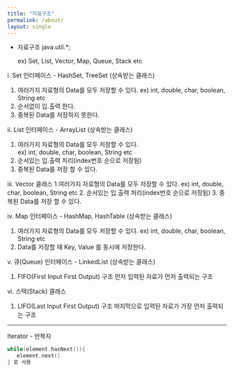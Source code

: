 ```yaml
---
title: "자료구조"
permalink: /about/
layout: single
---
```

* 자료구조
   java.util.*;

   ex) Set, List, Vector, Map, Queue, Stack etc


i. Set 인터페이스 - HashSet, TreeSet (상속받는 클래스)
   1. 여러가지 자료형의 Data를 모두 저장할 수 있다.
      ex) int, double, char, boolean, String etc
   2. 순서없이 입.출력 한다.
   3. 중복된 Data를 저장하지 못한다.


ii. List 인터페이스 - ArrayList (상속받는 클래스)
   1. 여러가지 자료형의 Data를 모두 저장할 수 있다.  
      ex) int, double, char, boolean, String etc  
   2. 순서있는 입.출력 처리(index번호 순으로 저장됨)  
   3. 중복된 Data를 저장 할 수 있다.  


iii. Vector 클래스
   1.여러가지 자료형의 Data를 모두 저장할 수 있다.
   ex) int, double, char, boolean, String etc
   2. 순서있는 입.출력 처리(index번호 순으로 저장됨)
   3. 중복된 Data를 저장 할 수 있다.


iv. Map 인터페이스  - HashMap, HashTable (상속받는 클래스)
   1. 여러가지 자료형의 Data를 모두 저장할 수 있다.
      ex) int, double, char, boolean, String etc
   2. Data를 저장할 때 Key, Value 를 동시에 저장한다.


v. 큐(Queue) 인터페이스 - LinkedList (상속받는 클래스)
   1. FIFO(First Input First Output) 구조
      먼저 입력된 자료가 먼저 출력되는 구조


vi. 스택(Stack) 클래스
   1.  LIFO(Last Input First Output) 구조
       마지막으로 입력된 자료가 가장 먼저 출력되는 구조


----------
Iterator - 반복자
```cpp
while(element.hasNext()){
   element.next()
} 로 사용
```

